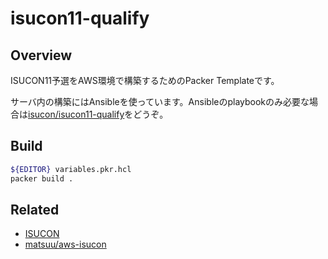 # isucon11-qualify

## Overview

ISUCON11予選をAWS環境で構築するためのPacker Templateです。


サーバ内の構築にはAnsibleを使っています。Ansibleのplaybookのみ必要な場合は[isucon/isucon11-qualify](https://github.com/isucon/isucon11-qualify)をどうぞ。

## Build

```sh
${EDITOR} variables.pkr.hcl
packer build .
```

## Related

- [ISUCON](https://isucon.net/)
- [matsuu/aws-isucon](https://github.com/matsuu/aws-isucon)
